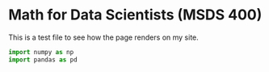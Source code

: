 # Math for Data Scientists (MSDS 400)
This is a test file to see how the page renders on my site.

```python
import numpy as np
import pandas as pd
```
<!--stackedit_data:
eyJoaXN0b3J5IjpbMTkxOTU5NTgyMSwzMzI2Nzg4NzZdfQ==
-->